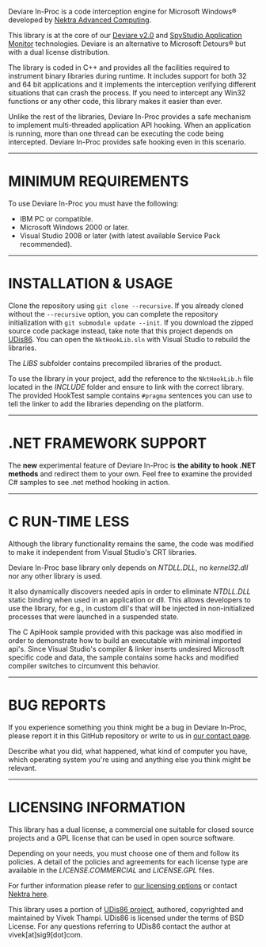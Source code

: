 ﻿Deviare In-Proc is a code interception engine for Microsoft Windows® developed by
[Nektra Advanced Computing](http://www.nektra.com).

This library is at the core of our [Deviare v2.0](http://www.nektra.com/products/deviare-api-hook-windows/)
and [SpyStudio Application Monitor](http://www.nektra.com/products/spystudio-api-monitor/) technologies.
Deviare is an alternative to Microsoft Detours® but with a dual license distribution.

The library is coded in C++ and provides all the facilities required to
instrument binary libraries during runtime. It includes support for both 32
and 64 bit applications and it implements the interception verifying different
situations that can crash the process. If you need to intercept any Win32
functions or any other code, this library makes it easier than ever.

Unlike the rest of the libraries, Deviare In-Proc provides a safe mechanism to
implement multi-threaded application API hooking. When an application is
running, more than one thread can be executing the code being intercepted.
Deviare In-Proc provides safe hooking even in this scenario.


----------------------
# MINIMUM REQUIREMENTS

To use Deviare In-Proc you must have the following:

- IBM PC or compatible.
- Microsoft Windows 2000 or later.
- Visual Studio 2008 or later (with latest available Service Pack recommended).


----------------------
# INSTALLATION & USAGE

Clone the repository using `git clone --recursive`. If you already cloned without the `--recursive`
option, you can complete the repository initialization with `git submodule update --init`.
If you download the zipped source code package instead, take note that this project depends
on [UDis86][UDis86 link].
You can open the `NktHookLib.sln` with Visual Studio to rebuild the libraries.

The *LIBS* subfolder contains precompiled libraries of the product.

To use the library in your project, add the reference to the `NktHookLib.h` file
located in the *INCLUDE* folder and ensure to link with the correct library.
The provided HookTest sample contains `#pragma` sentences you can use to tell
the linker to add the libraries depending on the platform.  


------------------------
# .NET FRAMEWORK SUPPORT

The **new** experimental feature of Deviare In-Proc is **the ability to hook
.NET methods** and redirect them to your own. Feel free to examine the provided
C# samples to see .net method hooking in action.


-----------------
# C RUN-TIME LESS

Although the library functionality remains the same, the code was modified to
make it independent from Visual Studio's CRT libraries.

Deviare In-Proc base library only depends on *NTDLL.DLL*, no *kernel32.dll* nor
any other library is used.

It also dynamically discovers needed apis in order to eliminate *NTDLL.DLL*
static binding when used in an application or dll. This allows developers
to use the library, for e.g., in custom dll's that will be injected
in non-initialized processes that were launched in a suspended state.

The C ApiHook sample provided with this package was also modified in order to
demonstrate how to build an executable with minimal imported api's. Since
Visual Studio's compiler & linker inserts undesired Microsoft specific code
and data, the sample contains some hacks and modified compiler switches to
circumvent this behavior.


-------------
# BUG REPORTS

If you experience something you think might be a bug in Deviare In-Proc, please
report it in this GitHub repository or write to us in [our contact page][Nektra contact].

Describe what you did, what happened, what kind of computer you have, which
operating system you're using and anything else you think might be relevant.


-----------------------
# LICENSING INFORMATION

This library has a dual license, a commercial one suitable for closed source
projects and a GPL license that can be used in open source software.

Depending on your needs, you must choose one of them and follow its policies.
A detail of the policies and agreements for each license type are available in
the *LICENSE.COMMERCIAL* and *LICENSE.GPL* files.

For further information please refer to [our licensing options][Deviare Inproc homepage] or
contact [Nektra here][Nektra contact].

This library uses a portion of [UDis86 project][UDis86 link], authored, 
copyrighted and maintained by Vivek Thampi. UDis86 is licensed under
the terms of BSD License. For any questions referring to UDis86 contact the
author at vivek[at]sig9[dot]com.

[UDis86 link]: http://udis86.sourceforge.net/
[Nektra contact]: http://www.nektra.com/contact/
[Deviare Inproc homepage]: http://www.nektra.com/products/deviare-api-hook-windows/deviare-in-process/